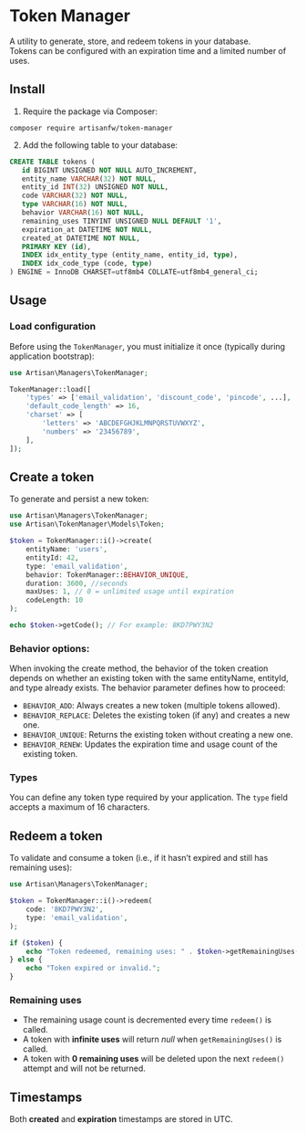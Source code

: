 # Token Manager

A utility to generate, store, and redeem tokens in your database.  
Tokens can be configured with an expiration time and a limited number of uses.

## Install
1. Require the package via Composer:
```shell
composer require artisanfw/token-manager
````

2. Add the following table to your database:
```ddl
CREATE TABLE tokens (
   id BIGINT UNSIGNED NOT NULL AUTO_INCREMENT,
   entity_name VARCHAR(32) NOT NULL,
   entity_id INT(32) UNSIGNED NOT NULL,
   code VARCHAR(32) NOT NULL,
   type VARCHAR(16) NOT NULL,
   behavior VARCHAR(16) NOT NULL,
   remaining_uses TINYINT UNSIGNED NULL DEFAULT '1',
   expiration_at DATETIME NOT NULL,
   created_at DATETIME NOT NULL,
   PRIMARY KEY (id),
   INDEX idx_entity_type (entity_name, entity_id, type),
   INDEX idx_code_type (code, type)
) ENGINE = InnoDB CHARSET=utf8mb4 COLLATE=utf8mb4_general_ci;
```

## Usage

### Load configuration
Before using the `TokenManager`, you must initialize it once (typically during application bootstrap):

```php
use Artisan\Managers\TokenManager;

TokenManager::load([
    'types' => ['email_validation', 'discount_code', 'pincode', ...],
    'default_code_length' => 16,
    'charset' => [
        'letters' => 'ABCDEFGHJKLMNPQRSTUVWXYZ',
        'numbers' => '23456789',
    ],
]);
```

## Create a token
To generate and persist a new token:
```php
use Artisan\Managers\TokenManager;
use Artisan\TokenManager\Models\Token;

$token = TokenManager::i()->create(
    entityName: 'users',
    entityId: 42,
    type: 'email_validation',
    behavior: TokenManager::BEHAVIOR_UNIQUE,
    duration: 3600, //seconds
    maxUses: 1, // 0 = unlimited usage until expiration
    codeLength: 10
);

echo $token->getCode(); // For example: 8KD7PWY3N2
```
### Behavior options:
When invoking the create method, the behavior of the token creation depends on whether an existing token with the same entityName, entityId, and type already exists. The behavior parameter defines how to proceed:

* `BEHAVIOR_ADD`: Always creates a new token (multiple tokens allowed).
* `BEHAVIOR_REPLACE`: Deletes the existing token (if any) and creates a new one.
* `BEHAVIOR_UNIQUE`: Returns the existing token without creating a new one.
* `BEHAVIOR_RENEW`: Updates the expiration time and usage count of the existing token.

### Types
You can define any token type required by your application.
The `type` field accepts a maximum of 16 characters.

## Redeem a token
To validate and consume a token (i.e., if it hasn’t expired and still has remaining uses):

```php
use Artisan\Managers\TokenManager;

$token = TokenManager::i()->redeem(
    code: '8KD7PWY3N2',
    type: 'email_validation',
);

if ($token) {
    echo "Token redeemed, remaining uses: " . $token->getRemainingUses();
} else {
    echo "Token expired or invalid.";
}
```

### Remaining uses
* The remaining usage count is decremented every time `redeem()` is called.
* A token with **infinite uses** will return *null* when `getRemainingUses()` is called.
* A token with **0 remaining uses** will be deleted upon the next `redeem()` attempt and will not be returned.

## Timestamps
Both **created** and **expiration** timestamps are stored in UTC.
